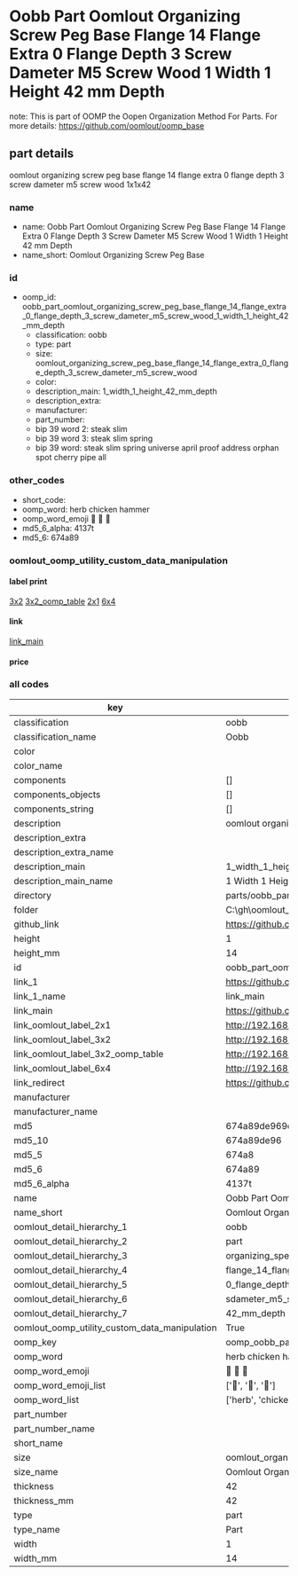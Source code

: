 # Oobb Part Oomlout Organizing Screw Peg Base Flange 14 Flange Extra 0 Flange Depth 3 Screw Dameter M5 Screw Wood 1 Width 1 Height 42 mm Depth  

note: This is part of OOMP the Oopen Organization Method For Parts. For more details: https://github.com/oomlout/oomp_base

##  part details
  



oomlout organizing screw peg base flange 14 flange extra 0 flange depth 3 screw dameter m5 screw wood 1x1x42



### name
* name: Oobb Part Oomlout Organizing Screw Peg Base Flange 14 Flange Extra 0 Flange Depth 3 Screw Dameter M5 Screw Wood 1 Width 1 Height 42 mm Depth
* name_short: Oomlout Organizing Screw Peg Base
### id
* oomp_id: oobb_part_oomlout_organizing_screw_peg_base_flange_14_flange_extra_0_flange_depth_3_screw_dameter_m5_screw_wood_1_width_1_height_42_mm_depth
  * classification: oobb
  * type: part
  * size: oomlout_organizing_screw_peg_base_flange_14_flange_extra_0_flange_depth_3_screw_dameter_m5_screw_wood
  * color: 
  * description_main: 1_width_1_height_42_mm_depth
  * description_extra: 
  * manufacturer: 
  * part_number: 
  * bip 39 word 2: steak slim
  * bip 39 word 3: steak slim spring
  * bip 39 word: steak slim spring universe april proof address orphan spot cherry pipe all

### other_codes
* short_code: 
* oomp_word: herb chicken hammer
* oomp_word_emoji :herb: :chicken: :hammer:
* md5_6_alpha: 4137t
* md5_6: 674a89






### oomlout_oomp_utility_custom_data_manipulation
#### label print
[3x2](http://192.168.1.245:1112/?label=oomp%204137t)
[3x2_oomp_table](http://192.168.1.108:1112/?label=oomp%204137t)
[2x1](http://192.168.1.242:1112/?label=oomp%204137t)
[6x4](http://192.168.1.55:1112/?label=oomp%204137t)    

#### link

[link_main](https://github.com/oomlout/oomlout_oobb_version_4_generated_parts/tree/main/navigation_oomp/oobb/part/oomlout_organizing_screw_peg_base_flange_14_flange_extra_0_flange_depth_3_screw_dameter_m5_screw_wood/1_width_1_height_42_mm_depth/part)                              

#### price







### all codes 
| key | value |  
| --- | --- |  
| classification | oobb |  
| classification_name | Oobb |  
| color |  |  
| color_name |  |  
| components | [] |  
| components_objects | [] |  
| components_string | [] |  
| description | oomlout organizing screw peg base flange 14 flange extra 0 flange depth 3 screw dameter m5 screw wood 1x1x42 |  
| description_extra |  |  
| description_extra_name |  |  
| description_main | 1_width_1_height_42_mm_depth |  
| description_main_name | 1 Width 1 Height 42 mm Depth |  
| directory | parts/oobb_part_oomlout_organizing_screw_peg_base_flange_14_flange_extra_0_flange_depth_3_screw_dameter_m5_screw_wood_1_width_1_height_42_mm_depth |  
| folder | C:\gh\oomlout_oobb_version_4_generated_parts\parts\oobb_part_oomlout_organizing_screw_peg_base_flange_14_flange_extra_0_flange_depth_3_screw_dameter_m5_screw_wood_1_width_1_height_42_mm_depth |  
| github_link | https://github.com/oomlout/oomlout_oomp_part_src/tree/main/parts/oobb_part_oomlout_organizing_screw_peg_base_flange_14_flange_extra_0_flange_depth_3_screw_dameter_m5_screw_wood_1_width_1_height_42_mm_depth |  
| height | 1 |  
| height_mm | 14 |  
| id | oobb_part_oomlout_organizing_screw_peg_base_flange_14_flange_extra_0_flange_depth_3_screw_dameter_m5_screw_wood_1_width_1_height_42_mm_depth |  
| link_1 | https://github.com/oomlout/oomlout_oobb_version_4_generated_parts/tree/main/navigation_oomp/oobb/part/oomlout_organizing_screw_peg_base_flange_14_flange_extra_0_flange_depth_3_screw_dameter_m5_screw_wood/1_width_1_height_42_mm_depth/part |  
| link_1_name | link_main |  
| link_main | https://github.com/oomlout/oomlout_oobb_version_4_generated_parts/tree/main/navigation_oomp/oobb/part/oomlout_organizing_screw_peg_base_flange_14_flange_extra_0_flange_depth_3_screw_dameter_m5_screw_wood/1_width_1_height_42_mm_depth/part |  
| link_oomlout_label_2x1 | http://192.168.1.242:1112/?label=oomp%204137t |  
| link_oomlout_label_3x2 | http://192.168.1.245:1112/?label=oomp%204137t |  
| link_oomlout_label_3x2_oomp_table | http://192.168.1.108:1112/?label=oomp%204137t |  
| link_oomlout_label_6x4 | http://192.168.1.55:1112/?label=oomp%204137t |  
| link_redirect | https://github.com/oomlout/oomlout_oobb_version_4_generated_parts/tree/main/parts/oobb_oomlout_organizing_screw_peg_base_flange_14_flange_extra_0_flange_depth_3_screw_dameter_m5_screw_wood_01_01_42 |  
| manufacturer |  |  
| manufacturer_name |  |  
| md5 | 674a89de969cc06eb1057edda672f6a8 |  
| md5_10 | 674a89de96 |  
| md5_5 | 674a8 |  
| md5_6 | 674a89 |  
| md5_6_alpha | 4137t |  
| name | Oobb Part Oomlout Organizing Screw Peg Base Flange 14 Flange Extra 0 Flange Depth 3 Screw Dameter M5 Screw Wood 1 Width 1 Height 42 mm Depth |  
| name_short | Oomlout Organizing Screw Peg Base |  
| oomlout_detail_hierarchy_1 | oobb |  
| oomlout_detail_hierarchy_2 | part |  
| oomlout_detail_hierarchy_3 | organizing_speg_base |  
| oomlout_detail_hierarchy_4 | flange_14_flange_extra |  
| oomlout_detail_hierarchy_5 | 0_flange_depth_3 |  
| oomlout_detail_hierarchy_6 | sdameter_m5_swood |  
| oomlout_detail_hierarchy_7 | 42_mm_depth |  
| oomlout_oomp_utility_custom_data_manipulation | True |  
| oomp_key | oomp_oobb_part_oomlout_organizing_screw_peg_base_flange_14_flange_extra_0_flange_depth_3_screw_dameter_m5_screw_wood_1_width_1_height_42_mm_depth |  
| oomp_word | herb chicken hammer |  
| oomp_word_emoji | :herb: :chicken: :hammer: |  
| oomp_word_emoji_list | [':herb:', ':chicken:', ':hammer:'] |  
| oomp_word_list | ['herb', 'chicken', 'hammer'] |  
| part_number |  |  
| part_number_name |  |  
| short_name |  |  
| size | oomlout_organizing_screw_peg_base_flange_14_flange_extra_0_flange_depth_3_screw_dameter_m5_screw_wood |  
| size_name | Oomlout Organizing Screw Peg Base Flange 14 Flange Extra 0 Flange Depth 3 Screw Dameter M5 Screw Wood |  
| thickness | 42 |  
| thickness_mm | 42 |  
| type | part |  
| type_name | Part |  
| width | 1 |  
| width_mm | 14 |  
